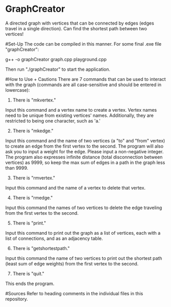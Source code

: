 # GraphCreator
A directed graph with vertices that can be connected by edges (edges travel in a single direction). Can find the shortest path between two vertices!

#Set-Up
The code can be compiled in this manner. For some final .exe file "graphCreator":

g++ -o graphCreator graph.cpp playground.cpp

Then run "./graphCreator" to start the application.

#How to Use + Cautions
There are 7 commands that can be used to interact with the graph (commands are all case-sensitive and should be entered in lowercase):

1. There is "mkvertex."

Input this command and a vertex name to create a vertex. Vertex names need to be unique from existing vertices' names. Additionally, they are restricted to being one character, such as 'a.'

2. There is "mkedge."

Input this command and the name of two vertices (a "to" and "from" vertex) to create an edge from the first vertex to the second. The program will also ask you to input a weight for the edge. Please input a non-negative integer. The program also expresses infinite distance (total disconnection between vertices) as 9999, so keep the max sum of edges in a path in the graph less than 9999. 

3. There is "rmvertex."

Input this command and the name of a vertex to delete that vertex.

4. There is "rmedge."

Input this command the names of two vertices to delete the edge traveling from the first vertex to the second.

5. There is "print."

Input this command to print out the graph as a list of vertices, each with a list of connections, and as an adjacency table.

6. There is "getshortestpath."

Input this command the name of two vertices to print out the shortest path (least sum of edge weights) from the first vertex to the second.

7. There is "quit."

This ends the program.

#Sources
Refer to heading comments in the individual files in this repository.

